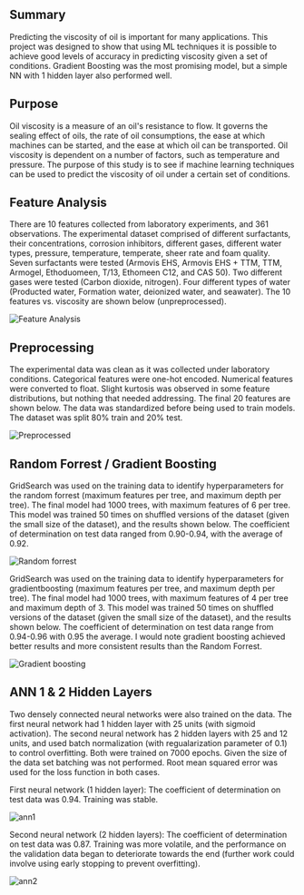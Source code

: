 ## Summary
Predicting the viscosity of oil is important for many applications. This project was designed to show that using ML techniques it is possible to achieve good levels of accuracy in predicting viscosity given a set of conditions. Gradient Boosting was the most promising model, but a simple NN with 1 hidden layer also performed well.

## Purpose
Oil viscosity is a measure of an oil's resistance to flow. It governs the sealing effect of oils, the rate of oil consumptions, the ease at which machines can be started, and the ease at which oil can be transported. Oil viscosity is dependent on a number of factors, such as temperature and pressure. The purpose of this study is to see if machine learning techniques can be used to predict the viscosity of oil under a certain set of conditions.

## Feature Analysis
There are 10 features collected from laboratory experiments, and 361 observations. The experimental dataset comprised of different surfactants, their concentrations, corrosion inhibitors, different gases, different water types, pressure, temperature, temperate, sheer rate and foam quality. Seven surfactants were tested (Armovis EHS, Armovis EHS + TTM, TTM, Armogel, Ethoduomeen, T/13, Ethomeen C12, and CAS 50). Two different gases were tested (Carbon dioxide, nitrogen). Four different types of water (Producted water, Formation water, deionized water, and seawater). The 10 features vs. viscosity are shown below (unpreprocessed).

![Feature Analysis](images/feature_analysis.png)

## Preprocessing
The experimental data was clean as it was collected under laboratory conditions. Categorical features were one-hot encoded. Numerical features were converted to float. Slight kurtosis was observed in some feature distributions, but nothing that needed addressing. The final 20 features are shown below. The data was standardized before being used to train models. The dataset was split 80% train and 20% test.

![Preprocessed](images/feature_analysis_pp.png)

## Random Forrest / Gradient Boosting
GridSearch was used on the training data to identify hyperparameters for the random forrest (maximum features per tree, and maximum depth per tree). The final model had 1000 trees, with maximum features of 6 per tree. This model was trained 50 times on shuffled versions of the dataset (given the small size of the dataset), and the results shown below. The coefficient of determination on test data ranged from 0.90-0.94, with the average of 0.92.

![Random forrest](images/random_forrest.png)

GridSearch was used on the training data to identify hyperparameters for gradientboosting (maximum features per tree, and maximum depth per tree). The final model had 1000 trees, with maximum features of 4 per tree and maximum depth of 3. This model was trained 50 times on shuffled versions of the dataset (given the small size of the dataset), and the results shown below. The coefficient of determination on test data range from 0.94-0.96 with 0.95 the average. I would note gradient boosting achieved better results and more consistent results than the Random Forrest.

![Gradient boosting](images/gradientboosting.png)

## ANN 1 & 2 Hidden Layers
Two densely connected neural networks were also trained on the data. The first neural network had 1 hidden layer with 25 units (with sigmoid activation). The second neural network has 2 hidden layers with 25 and 12 units, and used batch normalization (with regualarization parameter of 0.1) to control overfitting. Both were trained on 7000 epochs. Given the size of the data set batching was not performed. Root mean squared error was used for the loss function in both cases.

First neural network (1 hidden layer): The coefficient of determination on test data was 0.94. Training was stable.

![ann1](images/ann_1_hidden.png)

Second neural network (2 hidden layers): The coefficient of determination on test data was 0.87. Training was more volatile, and the performance on the validation data began to deteriorate towards the end (further work could involve using early stopping to prevent overfitting).

![ann2](images/ann_2_hidden.png)



































